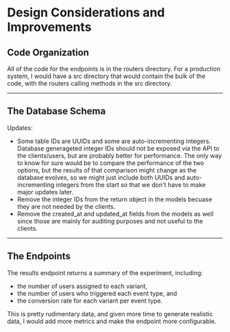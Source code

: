 # Design Considerations and Improvements

## Code Organization

All of the code for the endpoints is in the routers directory. For a production system, I would have a src directory that would contain the bulk of the code, with the routers calling methods in the src directory.

---

## The Database Schema

Updates:
- Some table IDs are UUIDs and some are auto-incrementing integers. Database generageted integer IDs should not be exposed via the API to the clients/users, but are probably better for performance. The only way to know for sure would be to compare the performance of the two options, but the results of that comparison might change as the database evolves, so we might just include both UUIDs and auto-incrementing integers from the start so that we don't have to make major updates later. 
- Remove the integer IDs from the return object in the models becuase they are not needed by the clients. 
- Remove the created_at and updated_at fields from the models as well since those are mainly for auditing purposes and not useful to the clients.
---

## The Endpoints

The results endpoint returns a summary of the experiment, including:
- the number of users assigned to each variant, 
- the number of users who triggered each event type, and 
- the conversion rate for each variant per event type.

This is pretty rudimentary data, and given more time to generate realistic data, I would add more metrics and make the endpoint more configurable.